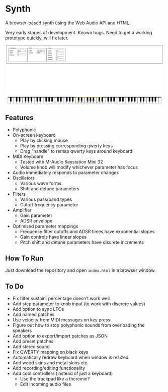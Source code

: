 # Synth

A browser-based synth using the Web Audio API and HTML.

Very early stages of development.  Known bugs.  Need to get a working prototype quickly, will fix later.

![synth screenshot](./images/screenshot.png)

## Features

* Polyphonic
* On-screen keyboard
    * Play by clicking mouse
    * Play by pressing corresponding qwerty keys
    * Drag "handle" to remap qwerty keys around keyboard
* MIDI Keyboard
    * Tested with M-Audio Keystation Mini 32
    * Volume knob will modify whichever parameter has focus
* Audio immediately responds to parameter changes
* Oscillators
    * Various wave forms
    * Shift and detune parameters
* Filters
    * Various pass/band types
    * Cutoff frequency parameter
* Amplifier
    * Gain parameter
    * ADSR envelope
* Optimised parameter mappings
    * Frequency filter cutoffs and ADSR times have exponential slopes
    * Gain controls have linear slopes
    * Pitch shift and detune parameters have discrete increments

## How To Run

Just download the repository and open `index.html` in a browser window.

## To Do

* Fix filter sustain: percentage doesn't work well
* Add step parameter to knob input (to work with discrete values)
* Add option to sync LFOs
* Add named patches
* Use velocity from MIDI messages on key press
* Figure out how to stop polyphonic sounds from overloading the speakers
* Add option to export/import patches as JSON
* Add preset patches
* Add stereo sound
* Fix QWERTY mapping on black keys
* Automatically redraw keyboard when window is resized
* Add wood skins and metal skins etc.
* Add recording/editing functionality
* Add cool controllers (instead of just a keyboard)
    * Use the trackpad like a theremin?
    * Edit incoming audio files

